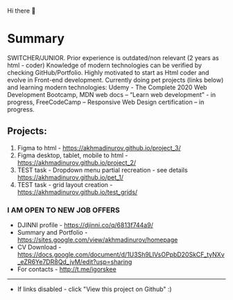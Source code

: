 Hi there 👋  
# Summary
SWITCHER/JUNIOR. 
Prior experience is outdated/non relevant (2 years as html - coder)
Knowledge of modern technologies can be verified by checking GitHub/Portfolio. 
Highly motivated to start as Html coder and evolve in Front-end development.
Currently doing pet projects (links below) and learning modern technologies:
Udemy - The Complete 2020 Web Development Bootcamp,
MDN web docs – “Learn web development” - in progress, 
FreeCodeCamp – Responsive Web Design certification – in progress.

## Projects:

1. Figma to html - https://akhmadinurov.github.io/project_3/
2. Figma desktop, tablet, mobile to html - https://akhmadinurov.github.io/project_2/
3. TEST task - Dropdown menu partial recreation - see details https://akhmadinurov.github.io/pet_1/
4. TEST task - grid layout creation - https://akhmadinurov.github.io/test_grids/

### I AM OPEN TO NEW JOB OFFERS

- DJINNI profile - https://djinni.co/q/6813f744a9/
- Summary and Portfolio - https://sites.google.com/view/akhmadinurov/homepage
- CV Download - https://docs.google.com/document/d/1U3Sh9LIVsOPpbD20SkCF_tyNXv_eZR6Ye7DR8Qd_jvM/edit?usp=sharing
- For contacts - http://t.me/igorskee


___________________________________________________________
* If links disabled - click "View this project on Github" :)

<!--
**Akhmadinurov/akhmadinurov** is a ✨ _special_ ✨ repository because its `README.md` (this file) appears on your GitHub profile.

Here are some ideas to get you started:

- 🔭 I’m currently working on ...
- 🌱 I’m currently learning ...
- 👯 I’m looking to collaborate on ...
- 🤔 I’m looking for help with ...
- 💬 Ask me about ...
- 📫 How to reach me: ...
- 😄 Pronouns: ...
- ⚡ Fun fact: ...
-->
